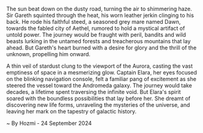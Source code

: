 
The sun beat down on the dusty road, turning the air to shimmering haze.  Sir Gareth squinted through the heat, his worn leather jerkin clinging to his back.  He rode his faithful steed, a seasoned grey mare named Dawn, towards the fabled city of Aethel, rumored to hold a mystical artifact of untold power.  The journey would be fraught with peril, bandits and wild beasts lurking in the untamed forests and treacherous mountains that lay ahead.  But Gareth's heart burned with a desire for glory and the thrill of the unknown, propelling him onward.

A thin veil of stardust clung to the viewport of the Aurora, casting the vast emptiness of space in a mesmerizing glow.  Captain Elara, her eyes focused on the blinking navigation console, felt a familiar pang of excitement as she steered the vessel toward the Andromeda galaxy.  The journey would take decades, a lifetime spent traversing the infinite void.  But Elara's spirit soared with the boundless possibilities that lay before her.  She dreamt of discovering new life forms, unraveling the mysteries of the universe, and leaving her mark on the tapestry of galactic history. 

~ By Hozmi - 24 September 2024
